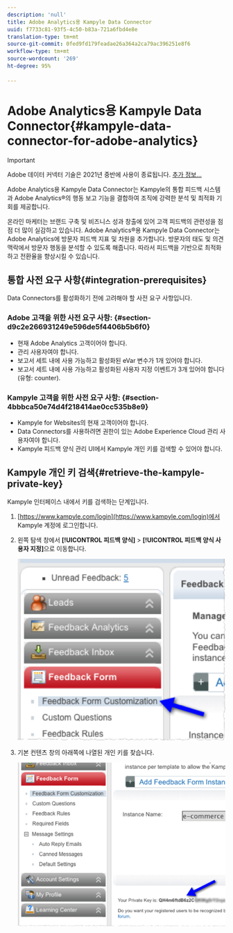 ```yaml
---
description: 'null'
title: Adobe Analytics용 Kampyle Data Connector
uuid: f7733c81-93f5-4c50-b83a-721a6fbd4e8e
translation-type: tm+mt
source-git-commit: 0fed9fd179feadae26a364a2ca79ac396251e8f6
workflow-type: tm+mt
source-wordcount: '269'
ht-degree: 95%

---
```



# Adobe Analytics용 Kampyle Data Connector{#kampyle-data-connector-for-adobe-analytics}

>[!IMPORTANT]
>
>Adobe 데이터 커넥터 기술은 2021년 중반에 사용이 종료됩니다. [추가 정보...](/help/import/data-connectors/data-connectors-eol.md)

Adobe Analytics용 Kampyle Data Connector는 Kampyle의 통합 피드백 시스템과 Adobe Analytics®의 행동 보고 기능을 결합하여 조직에 강력한 분석 및 최적화 기회를 제공합니다.

온라인 마케터는 브랜드 구축 및 비즈니스 성과 창출에 있어 고객 피드백의 관련성을 점점 더 많이 실감하고 있습니다. Adobe Analytics®용 Kampyle Data Connector는 Adobe Analytics에 방문자 피드백 지표 및 차원을 추가합니다. 방문자의 태도 및 의견 맥락에서 방문자 행동을 분석할 수 있도록 해줍니다. 따라서 피드백을 기반으로 최적화하고 전환율을 향상시킬 수 있습니다.

## 통합 사전 요구 사항{#integration-prerequisites}

Data Connectors를 활성화하기 전에 고려해야 할 사전 요구 사항입니다.

### Adobe 고객을 위한 사전 요구 사항: {#section-d9c2e266931249e596de5f4406b5b6f0}

* 현재 Adobe Analytics 고객이어야 합니다.
* 관리 사용자여야 합니다.
* 보고서 세트 내에 사용 가능하고 활성화된 eVar 변수가 1개 있어야 합니다.
* 보고서 세트 내에 사용 가능하고 활성화된 사용자 지정 이벤트가 3개 있어야 합니다(유형: counter).

### Kampyle 고객을 위한 사전 요구 사항: {#section-4bbbca50e74d4f218414ae0cc535b8e9}

* Kampyle for Websites의 현재 고객이어야 합니다.
* Data Connectors를 사용하려면 권한이 있는 Adobe Experience Cloud 관리 사용자여야 합니다.
* Kampyle 피드백 양식 관리 UI에서 Kampyle 개인 키를 검색할 수 있어야 합니다.

## Kampyle 개인 키 검색{#retrieve-the-kampyle-private-key}

Kampyle 인터페이스 내에서 키를 검색하는 단계입니다.

1. [https://www.kampyle.com/login](https://www.kampyle.com/login)에서 Kampyle 계정에 로그인합니다.
1. 왼쪽 탐색 창에서 **[!UICONTROL 피드백 양식]** > **[!UICONTROL 피드백 양식 사용자 지정]**&#x200B;으로 이동합니다.

   ![](assets/retrieve_key1.png)

1. 기본 컨텐츠 창의 아래쪽에 나열된 개인 키를 찾습니다.

   ![](assets/retrieve_key2.png)
